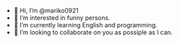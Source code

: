 - 👋 Hi, I’m @mariko0921
- 👀 I’m interested in funny persons.
- 🌱 I’m currently learning English and programming.
- 💞️ I’m looking to collaborate on you as possiple as I can.


<!---
mariko0921/mariko0921 is a ✨ special ✨ repository because its `README.md` (this file) appears on your GitHub profile.
You can click the Preview link to take a look at your changes.
--->
